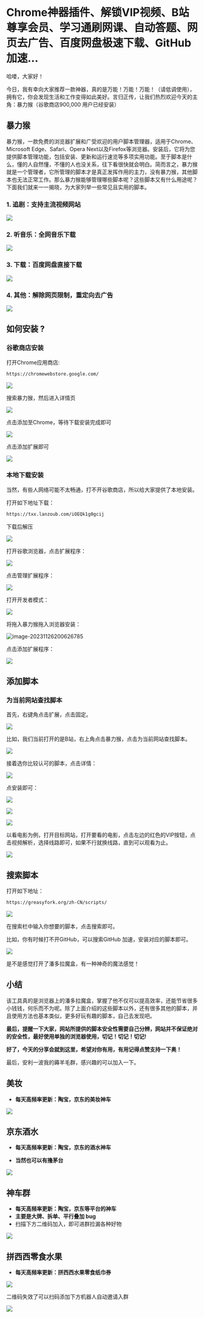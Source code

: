 # Chrome神器插件、解锁VIP视频、B站尊享会员、学习通刷网课、自动答题、网页去广告、百度网盘极速下载、GitHub加速...

哈喽，大家好！

今日，我有幸向大家推荐一款神器，真的是万能！万能！万能！（请低调使用），拥有它，你会发现生活和工作变得如此美好。言归正传，让我们热烈欢迎今天的主角：暴力猴（谷歌商店900,000 用户已经安装）

## 暴力猴

暴力猴，一款免费的浏览器扩展和广受欢迎的用户脚本管理器，适用于Chrome、Microsoft Edge、Safari、Opera Next以及Firefox等浏览器。安装后，它将为您提供脚本管理功能，包括安装、更新和运行速览等多项实用功能。至于脚本是什么，懂的人自然懂，不懂的人也没关系，往下看很快就会明白。简而言之，暴力猴就是一个管理者，它所管理的脚本才是真正发挥作用的主力，没有暴力猴，其他脚本也无法正常工作。那么暴力猴能够管理哪些脚本呢？这些脚本又有什么用途呢？下面我们就来一一揭晓，为大家列举一些常见且实用的脚本。

### 1. 追剧：支持主流视频网站

![](https://billy.taoxiaoxin.club/md/2023/11/65632b1d49bfcf960d185785.png)

### 2. 听音乐：全网音乐下载

![](https://billy.taoxiaoxin.club/md/2023/11/65632b4b5f083677392e19fe.png)

### 3. 下载：百度网盘直接下载

![](https://billy.taoxiaoxin.club/md/2023/11/65632b7d093c73b07edc811c.png)

### 4. 其他：解除网页限制，重定向去广告

![](https://billy.taoxiaoxin.club/md/2023/11/65632d4c48606b97fa1924e8.png)

## 如何安装 ?

### 谷歌商店安装

打开Chrome应用商店:

```bash
https://chromewebstore.google.com/
```

![](https://billy.taoxiaoxin.club/md/2023/11/65632e12ef1794c1e6df8a4e.png)

搜索暴力猴，然后进入详情页

![](https://billy.taoxiaoxin.club/md/2023/11/65632e4438636d2d26b4ba70.png)

点击添加至Chrome，等待下载安装完成即可

![](https://billy.taoxiaoxin.club/md/2023/11/6563318c4c5c9968029fadad.png)

点击添加扩展即可

![](https://billy.taoxiaoxin.club/md/2023/11/656331cdff5ce8ab14884f06.png)

### 本地下载安装

当然，有些人网络可能不太畅通，打不开谷歌商店，所以给大家提供了本地安装。

打开如下地址下载：

```bash
https://txx.lanzoub.com/iOEQk1g0gcij
```

下载后解压

![](https://billy.taoxiaoxin.club/md/2023/11/6563334c3ed34f7d4d042263.png)

打开谷歌浏览器，点击扩展程序：

![](https://billy.taoxiaoxin.club/md/2023/11/65633395fd661adaa640c99f.png)

点击管理扩展程序：

![](https://billy.taoxiaoxin.club/md/2023/11/6563340060673b4d5f669a78.png)

打开开发者模式：

![](https://billy.taoxiaoxin.club/md/2023/11/65633446175c423222194500.png)

将拖入暴力猴拖入浏览器安装：

![image-20231126200626785](https://billy.taoxiaoxin.club/md/2023/11/656334c2298a49d98987fe5a.png)

点击添加扩展程序：

![](https://billy.taoxiaoxin.club/md/2023/11/6563351e01bad9d6d429e4bf.png)

## 添加脚本

### 为当前网站查找脚本

首先，右键角点击扩展，点击固定。

![](https://billy.taoxiaoxin.club/md/2023/11/656335c1b1ed2b78b94a9947.png)

比如，我们当前打开的是B站，右上角点击暴力猴，点击为当前网站查找脚本。

![](https://billy.taoxiaoxin.club/md/2023/11/6563375a914414a504201ed4.png)

接着选你比较认可的脚本，点击详情：

![](https://billy.taoxiaoxin.club/md/2023/11/656338443808667aa9c73159.png)

点安装即可：

![](https://billy.taoxiaoxin.club/md/2023/11/65633896145a8a3997d04939.png)

![](https://billy.taoxiaoxin.club/md/2023/11/656338af22f6b7563d2d54a6.png)

![](https://billy.taoxiaoxin.club/md/2023/11/656338c9dd3745b0ae82a7f4.png)

以看电影为例，打开目标网站，打开要看的电影，点击左边的红色的VIP按钮，点击视频解析，选择线路即可，如果不行就换线路，直到可以观看为止。

![](https://billy.taoxiaoxin.club/md/2023/11/656339540290005f930238cf.png)

## 搜索脚本

打开如下地址：

```bash
https://greasyfork.org/zh-CN/scripts/
```

![](https://billy.taoxiaoxin.club/md/2023/11/65633ad3d57022c0e49d969a.png)

在搜索栏中输入你想要的脚本，点击搜索即可。

比如，你有时候打不开GitHub，可以搜索GitHub 加速，安装对应的脚本即可。

![](https://billy.taoxiaoxin.club/md/2023/11/65633bde003882a956829234.png)

是不是感觉打开了潘多拉魔盒，有一种神奇的魔法感觉！

## 小结

该工具真的是浏览器上的潘多拉魔盒，掌握了他不仅可以提高效率，还能节省很多小钱钱，何乐而不为呢。除了上面介绍的这些脚本以外，还有很多其他的脚本，并且使用方法也基本类似，更多好玩有趣的脚本，自己去发现吧。

**最后，提醒一下大家，网站所提供的脚本安全性需要自己分辨，网站并不保证绝对的安全性，最好使用单独的浏览器使用，切记！切记！切记!**

**好了，今天的分享会就到这里，希望对你有用，有用记得点赞支持一下奥！**

最后，安利一波我的薅羊毛群，感兴趣的可以加入一下。

## 美妆

+ **每天高频率更新：陶宝，京东的美妆神车**

![](https://billy.taoxiaoxin.club/md/2023/11/656341a11ff15e7ae09c12b7.jpg)

## 京东酒水

+ **每天高频率更新：陶宝，京东的酒水神车**

+ **当然也可以有撸茅台**

![](https://billy.taoxiaoxin.club/md/2023/11/656341d10934a52bc449e19f.jpg)

## 神车群

+ **每天高频率更新：陶宝，京东等平台的神车** 
+ **主要是大牌、拆单、平行叠加 bug**
+ 扫描下方二维码加入，即可进群捡漏各种好物

![](https://billy.taoxiaoxin.club/md/2023/11/656341f66340ae6d4af65c21.jpg)

## 拼西西零食水果

+ **每天高频率更新：拼西西水果零食纸巾券**


![](https://billy.taoxiaoxin.club/md/2023/11/65634200e155b5fe377ac0b5.jpg)

二维码失效了可以扫码添加下方机器人自动邀请入群

![](https://billy.taoxiaoxin.club/md/2023/11/65633c9b012e8f46297d8ce8.jpeg)